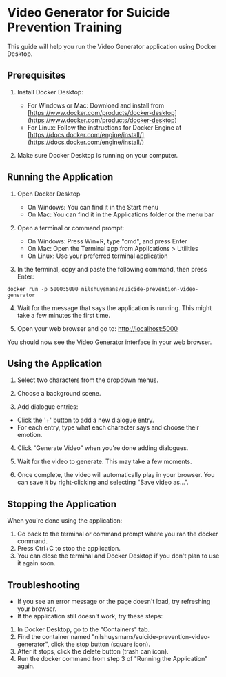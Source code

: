 # Video Generator for Suicide Prevention Training

This guide will help you run the Video Generator application using Docker Desktop.

## Prerequisites

1. Install Docker Desktop:
   - For Windows or Mac: Download and install from [https://www.docker.com/products/docker-desktop](https://www.docker.com/products/docker-desktop)
   - For Linux: Follow the instructions for Docker Engine at [https://docs.docker.com/engine/install/](https://docs.docker.com/engine/install/)

2. Make sure Docker Desktop is running on your computer.

## Running the Application

1. Open Docker Desktop
   - On Windows: You can find it in the Start menu
   - On Mac: You can find it in the Applications folder or the menu bar

2. Open a terminal or command prompt:
   - On Windows: Press Win+R, type "cmd", and press Enter
   - On Mac: Open the Terminal app from Applications > Utilities
   - On Linux: Use your preferred terminal application

3. In the terminal, copy and paste the following command, then press Enter:
```
docker run -p 5000:5000 nilshuysmans/suicide-prevention-video-generator
```
4. Wait for the message that says the application is running. This might take a few minutes the first time.

5. Open your web browser and go to: [http://localhost:5000](http://localhost:5000)

You should now see the Video Generator interface in your web browser.

## Using the Application

1. Select two characters from the dropdown menus.

2. Choose a background scene.

3. Add dialogue entries:
- Click the '+' button to add a new dialogue entry.
- For each entry, type what each character says and choose their emotion.

4. Click "Generate Video" when you're done adding dialogues.

5. Wait for the video to generate. This may take a few moments.

6. Once complete, the video will automatically play in your browser. You can save it by right-clicking and selecting "Save video as...".

## Stopping the Application

When you're done using the application:

1. Go back to the terminal or command prompt where you ran the docker command.
2. Press Ctrl+C to stop the application.
3. You can close the terminal and Docker Desktop if you don't plan to use it again soon.

## Troubleshooting

- If you see an error message or the page doesn't load, try refreshing your browser.
- If the application still doesn't work, try these steps:
1. In Docker Desktop, go to the "Containers" tab.
2. Find the container named "nilshuysmans/suicide-prevention-video-generator", click the stop button (square icon).
3. After it stops, click the delete button (trash can icon).
4. Run the docker command from step 3 of "Running the Application" again.

